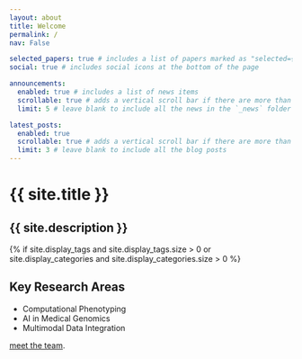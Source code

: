 ```yaml
---
layout: about
title: Welcome
permalink: /
nav: False

selected_papers: true # includes a list of papers marked as "selected={true}"
social: true # includes social icons at the bottom of the page

announcements:
  enabled: true # includes a list of news items
  scrollable: true # adds a vertical scroll bar if there are more than 3 news items
  limit: 5 # leave blank to include all the news in the `_news` folder

latest_posts:
  enabled: true
  scrollable: true # adds a vertical scroll bar if there are more than 3 new posts items
  limit: 3 # leave blank to include all the blog posts
---
```


<div class="header-bar">
  <h1>{{ site.title }}</h1>
  <h2>{{ site.description }}</h2>
</div>

{% if site.display_tags and site.display_tags.size > 0 or site.display_categories and site.display_categories.size > 0 %}

## Key Research Areas
- Computational Phenotyping
- AI in Medical Genomics
- Multimodal Data Integration

[meet the team](/about/).
